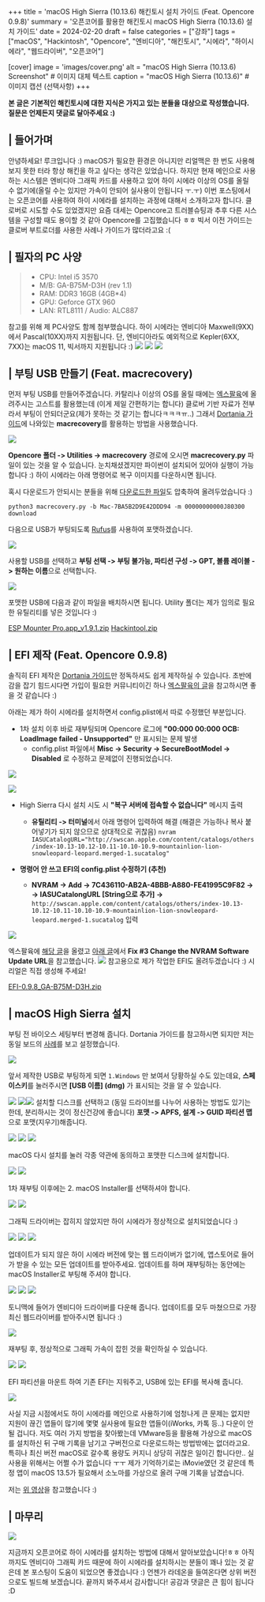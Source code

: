 +++
title = 'macOS High Sierra (10.13.6) 해킨토시 설치 가이드 (Feat. Opencore 0.9.8)'
summary = '오픈코어를 활용한 해킨토시 macOS High Sierra (10.13.6) 설치 가이드'
date = 2024-02-20
draft = false
categories = ["강좌"]
tags = ["macOS", "Hackintosh", "Opencore", "엔비디아", "해킨토시", "시에라", "하이시에라", "웹드라이버", "오픈코어"]

[cover]
image = 'images/cover.png'
alt = "macOS High Sierra (10.13.6) Screenshot"  # 이미지 대체 텍스트
caption = "macOS High Sierra (10.13.6)"  # 이미지 캡션 (선택사항)
+++

**본 글은 기본적인 해킨토시에 대한 지식은 가지고 있는 분들을 대상으로 작성했습니다. 질문은 언제든지 댓글로 달아주세요 :)**

## | 들어가며

안녕하세요! 루크입니다 :)
macOS가 필요한 환경은 아니지만 리얼맥은 한 번도 사용해보지 못한 터라 항상 해킨을 하고 싶다는 생각은 있었습니다. 하지만 현재 메인으로 사용하는 시스템은 엔비디아 그래픽 카드를 사용하고 있어 하이 시에라 이상의 OS를 올릴 수 없기에(올릴 수는 있지만 가속이 안되어 실사용이 안됩니다 ㅜ.ㅜ) 이번 포스팅에서는 오픈코어를 사용하여 하이 시에라를 설치하는 과정에 대해서 소개하고자 합니다. 클로버로 시도할 수도 있었겠지만 요즘 대세는 Opencore고 트러블슈팅과 추후 다른 시스템을 구성할 때도 용이할 것 같아 Opencore를 고집했습니다 ㅎㅎ 빅서 이전 가이드는 클로버 부트로더를 사용한 사례나 가이드가 많더라고요 :(

## | 필자의 PC 사양

> - CPU: Intel i5 3570
> - M/B: GA-B75M-D3H (rev 1.1)
> - RAM: DDR3 16GB (4GB*4)
> - GPU: Geforce GTX 960
> - LAN: RTL8111 / Audio: ALC887

참고를 위해 제 PC사양도 함께 첨부했습니다. 하이 시에라는 엔비디아 Maxwell(9XX)에서 Pascal(10XX)까지 지원됩니다. 단, 엔비디아라도 예외적으로 Kepler(6XX, 7XX)는 macOS 11, 빅서까지 지원됩니다 :)
![](images/Pasted%20image%2020240824125324.png)
![](images/Pasted%20image%2020240824125327.png)
![](images/Pasted%20image%2020240824125329.png)

## | 부팅 USB 만들기 (Feat. macrecovery)

먼저 부팅 USB를 만들어주겠습니다. 카탈리나 이상의 OS를 올릴 때에는 [엑스팔육](https://x86.co.kr)에 올려주시는 고스트를 활용했는데 (이게 제일 간편하기는 합니다) 클로버 기반 자료가 전부라서 부팅이 안되더군요(제가 못하는 것 같기는 합니다ㅋㅋㅋㅠ..) 그래서 [Dortania 가이드](https://dortania.github.io/OpenCore-Install-Guide/installer-guide/windows-install.html#downloading-macos)에 나와있는 **macrecovery**를 활용하는 방법을 사용했습니다. 

![](images/Pasted%20image%2020240824125335.png)

**Opencore 폴더 -> Utilities -> macrecovery** 경로에 오시면 **macrecovery.py** 파일이 있는 것을 알 수 있습니다. 눈치채셨겠지만 파이썬이 설치되어 있어야 실행이 가능합니다 :) 하이 시에라는 아래 명령어로 복구 이미지를 다운하시면 됩니다.

혹시 다운로드가 안되시는 분들을 위해 [다운로드한 파일](https://drive.google.com/file/d/1b1UL3zNj9x3hqJfYj1XdxG1sa7CJG4VZ/view?usp=sharing)도 압축하여 올려두었습니다 :)

```
python3 macrecovery.py -b Mac-7BA5B2D9E42DDD94 -m 00000000000J80300 download
```

다음으로 USB가 부팅되도록 [Rufus](https://rufus.ie/ko/)를 사용하여 포맷하겠습니다.

![](images/Pasted%20image%2020240824125635.png)

사용할 USB를 선택하고 **부팅 선택 -> 부팅 불가능, 파티션 구성 -> GPT, 볼륨 레이블 -> 원하는 이름**으로 선택합니다.

![](images/Pasted%20image%2020240824125704.png)

포맷한 USB에 다음과 같이 파일을 배치하시면 됩니다. Utility 폴더는 제가 임의로 필요한 유틸리티를 넣은 것입니다 :)

[ESP Mounter Pro.app_v1.9.1.zip](./files/ESP%20Mounter%20Pro.app_v1.9.1.zip)
[Hackintool.zip](./files/Hackintool.zip)

## | EFI 제작 (Feat. Opencore 0.9.8)

솔직히 EFI 제작은 [Dortania 가이드](https://dortania.github.io/OpenCore-Install-Guide/prerequisites.html )만 정독하셔도 쉽게 제작하실 수 있습니다. 초반에 감을 잡기 힘드시다면 가입이 필요한 커뮤니티이긴 하나 [엑스팔육의 글](https://x86.co.kr/info/8285201)을 참고하시면 좋을 것 같습니다 :)

아래는 제가 하이 시에라를 설치하면서 config.plist에서 따로 수정했던 부분입니다.

- 1차 설치 이후 바로 재부팅되며 Opencore 로그에 **"00:000 00:000 OCB: LoadImage failed - Unsupported"** 만 표시되는 문제 발생
  - config.plist 파일에서 **Misc -> Security -> SecureBootModel -> Disabled** 로 수정하고 문제없이 진행되었습니다.

![](images/Pasted%20image%2020240824130117.png)

![](images/Pasted%20image%2020240824130134.png)

- High Sierra 다시 설치 시도 시 **"복구 서버에 접속할 수 없습니다"** 메시지 출력
  - **유틸리티 -> 터미널**에서 아래 명령어 입력하여 해결 (해결은 가능하나 복사 붙어넣기가 되지 않으므로 상대적으로 귀찮음) `nvram IASUCatalogURL="http://swscan.apple.com/content/catalogs/others/index-10.13-10.12-10.11-10.10-10.9-mountainlion-lion-snowleopard-leopard.merged-1.sucatalog"`

- **명령어 안 쓰고 EFI의 config.plist 수정하기 (추천)**
  - **NVRAM -> Add -> 7C436110-AB2A-4BBB-A880-FE41995C9F82 -> -> IASUCatalongURL [String으로 추가] ->** `http://swscan.apple.com/content/catalogs/others/index-10.13-10.12-10.11-10.10-10.9-mountainlion-lion-snowleopard-leopard.merged-1.sucatalog` 입력

![](images/Pasted%20image%2020240824130329.png)

엑스팔육에 [해당 글](https://x86.co.kr/qa/8301162)을 올렸고 [아래 글](https://mrmacintosh.com/how-to-fix-the-recovery-server-could-not-be-contacted-error-high-sierra-recovery-is-still-online-but-broken/)에서 **Fix #3 Change the NVRAM Software Update URL**을 참고했습니다.
![](images/Pasted%20image%2020240824130411.png)
참고용으로 제가 작업한 EFI도 올려두겠습니다 :) 시리얼은 직접 생성해 주세요!

[EFI-0.9.8_GA-B75M-D3H.zip](./files/EFI-0.9.8_GA-B75M-D3H.zip)

## | macOS High Sierra 설치

부팅 전 바이오스 세팅부터 변경해 줍니다. Dortania 가이드를 참고하시면 되지만 저는 동일 보드의 [사례](https://jgpark.kr/480)를 보고 설정했습니다.

![](images/Pasted%20image%2020240824132555.png)

앞서 제작한 USB로 부팅하게 되면 `1.Windows` 만 보여서 당황하실 수도 있는데요, **스페이스키**를 눌러주시면 **[USB 이름] (dmg)** 가 표시되는 것을 알 수 있습니다.

![](images/Pasted%20image%2020240824132619.jpg)
![](images/Pasted%20image%2020240824132623.jpg)![](images/Pasted%20image%2020240824132627.jpg)
설치할 디스크를 선택하고 (동일 드라이브를 나누어 사용하는 방법도 있기는 한데, 분리하시는 것이 정신건강에 좋습니다) **포맷 -> APFS, 설계 -> GUID 파티션 맵**으로 포맷(지우기)해줍니다.

![](images/Pasted%20image%2020240824133415.jpg)
![](images/Pasted%20image%2020240824133418.jpg)
![](images/Pasted%20image%2020240824133421.jpg)

macOS 다시 설치를 눌러 각종 약관에 동의하고 포맷한 디스크에 설치합니다.

![](images/Pasted%20image%2020240824133429.jpg)
![](images/Pasted%20image%2020240824133433.jpg)

1차 재부팅 이후에는 2. macOS Installer를 선택하셔야 합니다.

![](images/Pasted%20image%2020240824133505.png)
![](images/Pasted%20image%2020240824133510.png)

그래픽 드라이버는 잡히지 않았지만 하이 시에라가 정상적으로 설치되었습니다 :)

![](images/Pasted%20image%2020240824133517.png)
![](images/Pasted%20image%2020240824133523.png)
![](images/Pasted%20image%2020240824133524.png)

업데이트가 되지 않은 하이 시에라 버전에 맞는 웹 드라이버가 없기에, 앱스토어로 들어가 받을 수 있는 모든 업데이트를 받아주세요. 업데이트를 하며 재부팅하는 동안에는 macOS Installer로 부팅해 주셔야 합니다.

![](images/Pasted%20image%2020240824133530.png)
![](images/Pasted%20image%2020240824133532.png)
![](images/Pasted%20image%2020240824133534.png)

토니맥에 들어가 엔비디아 드라이버를 다운해 줍니다. 업데이트를 모두 마쳤으므로 가장 최신 웹드라이버를 받아주시면 됩니다 :)

![](images/Pasted%20image%2020240824133542.png)

재부팅 후, 정상적으로 그래픽 가속이 잡힌 것을 확인하실 수 있습니다.

![](images/Pasted%20image%2020240824133550.png)
![](images/Pasted%20image%2020240824133555.png)

EFI 파티션을 마운트 하여 기존 EFI는 지워주고, USB에 있는 EFI를 복사해 줍니다.

![](images/Pasted%20image%2020240824133605.png)

사실 지금 시점에서도 하이 시에라를 메인으로 사용하기에 엄청나게 큰 문제는 없지만 지원이 끊긴 앱들이 많기에 몇몇 실사용에 필요한 앱들이(iWorks, 카톡 등..) 다운이 안될 겁니다. 저도 여러 가지 방법을 찾아봤는데 VMware등을 활용해 가상으로 macOS를 설치하신 뒤 구매 기록을 남기고 구버전으로 다운로드하는 방법밖에는 없더라고요. 특히나 최신 버전 macOS로 갈수록 용량도 커지니 상당히 귀찮은 일이긴 합니다만.. 실사용을 위해서는 어쩔 수가 없습니다 ㅜㅜ 제가 기억하기로는 iMovie였던 것 같은데 특정 앱이 macOS 13.5가 필요해서 소노마를 가상으로 올려 구매 기록을 남겼습니다.

저는 [위 영상](https://youtu.be/KfxwVX6RCLA?si=B1cIhCli7vhy6tlF)을 참고했습니다 :)

## | 마무리

![](images/Pasted%20image%2020240824133627.png)

지금까지 오픈코어로 하이 시에라를 설치하는 방법에 대해서 알아보았습니다!ㅎㅎ 아직까지도 엔비디아 그래픽 카드 때문에 하이 시에라를 설치하시는 분들이 꽤나 있는 것 같은데 본 포스팅이 도움이 되었으면 좋겠습니다 :) 언젠가 라데온을 들여온다면 상위 버전으로도 빌드해 보겠습니다. 끝까지 봐주셔서 감사합니다! 공감과 댓글은 큰 힘이 됩니다 :D
